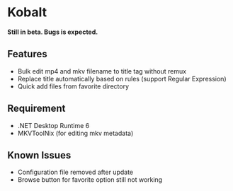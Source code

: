 # Kobalt
**Still in beta. Bugs is expected.**

## Features
- Bulk edit mp4 and mkv filename to title tag without remux
- Replace title automatically based on rules (support Regular Expression)
- Quick add files from favorite directory

## Requirement
- .NET Desktop Runtime 6
- MKVToolNix (for editing mkv metadata)

## Known Issues
- Configuration file removed after update
- Browse button for favorite option still not working